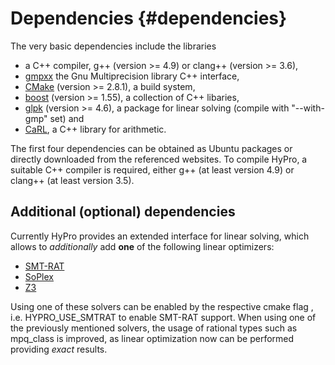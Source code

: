 Dependencies {#dependencies}
============

The very basic dependencies include the libraries

- a C++ compiler, g++ (version >= 4.9) or clang++ (version >= 3.6),
- [gmpxx](https://gmplib.org/) the Gnu Multiprecision library C++ interface,
- [CMake](https://cmake.org/) (version >= 2.8.1), a build system,
- [boost](http://www.boost.org/) (version >= 1.55), a collection of C++ libaries,
- [glpk](https://www.gnu.org/software/glpk/) (version >= 4.6), a package for linear solving (compile with "--with-gmp" set) and
- [CaRL](https://github.com/smtrat/carl), a C++ library for arithmetic.

The first four dependencies can be obtained as Ubuntu packages or directly downloaded from the referenced websites.
To compile HyPro, a suitable C++ compiler is required, either g++ (at least version 4.9) or clang++ (at least version 3.5).

Additional (optional) dependencies
----------------------------------

Currently HyPro provides an extended interface for linear solving, which allows to _additionally_ add __one__ of the following linear optimizers:

- [SMT-RAT](https://github.com/smtrat/smtrat)
- [SoPlex](http://soplex.zib.de/)
- [Z3](https://github.com/Z3Prover/z3)

Using one of these solvers can be enabled by the respective cmake flag , i.e. HYPRO_USE_SMTRAT to enable SMT-RAT support. When using one of the previously mentioned solvers, the usage of rational types such as mpq_class is improved, as linear optimization now can be performed providing _exact_ results.
